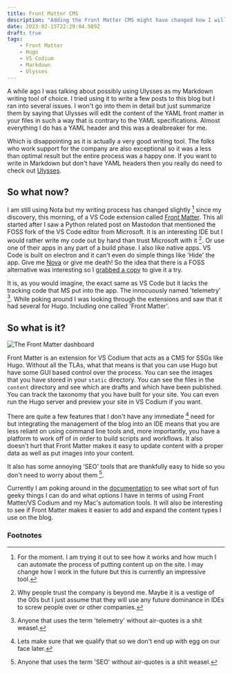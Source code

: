 ```yaml
---
title: Front Matter CMS
description: "Adding the Front Matter CMS might have changed how I will be using my blog"
date: 2023-02-15T22:29:04.989Z
draft: true
tags: 
    - Front Matter
    - Hugo
    - VS Codium
    - Markdown
    - Ulysses
---
```


A while ago I was talking about possibly using Ulysses as my Markdown writing tool of choice. I tried using it to write a few posts to this blog but I ran into several issues. I won't go into them in detail but just summarize them by saying that Ulysses will edit the content of the YAML front matter in your files in such a way that is contrary to the YAML specifications. Almost everything I do has a YAML header and this was a dealbreaker for me. 

Which is disappointing as it is actually a very good writing tool. The folks who work support for the company are also exceptional so it was a less than optimal result but the entire process was a happy one. If you want to write in Markdown but don't have YAML headers then you really do need to check out [Ulysses](https://ulysses.app/).

## So what now?

I am still using Nota but my writing process has changed slightly [^1] since my discovery, this morning, of a VS Code extension called [Front Matter](https://frontmatter.codes). This all started after I saw a Python related post on Mastodon that mentioned the FOSS fork of the VS Code editor from Microsoft. It is an interesting IDE but I would rather write my code out by hand than trust Microsoft with it [^2]. Or use one of their apps in any part of a build phase. I also like native apps. VS Code is built on electron and it can't even do simple things like 'Hide' the app. Give me [Nova](https://nova.app/) or give me death! So the idea that there is a FOSS alternative was interesting so I [grabbed a copy](https://vscodium.com) to give it a try. 

It is, as you would imagine, the exact same as VS Code but it lacks the tracking code that MS put into the app. The innocuously named 'telemetry' [^3]. While poking around I was looking through the extensions and saw that it had several for Hugo. Including one called 'Front Matter'. 

## So what is it?

![The Front Matter dashboard](/images/frontmatterdashboard.jpeg)

Front Matter is an extension for VS Codium that acts as a CMS for SSGs like Hugo. Without all the TLAs, what that means is that you can use Hugo but have some GUI based control over the process. You can see the images that you have stored in your `static` directory. You can see the files in the `content` directory and see which are drafts and which have been published. You can track the taxonomy that you have built for your site. You can even run the Hugo server and preview your site in VS Codium if you want.

There are quite a few features that I don't have any immediate [^4] need for but integrating the management of the blog into an IDE means that you are less reliant on using command line tools and, more importantly, you have a platform to work off of in order to build scripts and workflows. It also doesn't hurt that Front Matter makes it easy to update content with a proper data as well as put images into your content. 

It also has some annoying 'SEO' tools that are thankfully easy to hide so you don't need to worry about them [^5].

Currently I am poking around in the [documentation](https://frontmatter.codes/docs) to see what sort of fun geeky things I can do  and what options I have in terms of using Front Matter/VS Codium and my Mac's automation tools. It will also be interesting to see if Front Matter makes it easier to add and expand the content types I use on the blog. 

### Footnotes

[^1]: For the moment. I am trying it out to see how it works and how much I can automate the process of putting content up on the site. I may change how I work in the future but this is currently an impressive tool.

[^2]: Why people trust the company is beyond me. Maybe it is a vestige of the 00s but I just assume that they will use any future dominance in IDEs to screw people over or other companies. 

[^3]: Anyone that uses the term 'telemetry' without air-quotes is a shit weasel. 

[^4]: Lets make sure that we qualify that so we don't end up with egg on our face later.

[^5]: Anyone that uses the term 'SEO' without air-quotes is a shit weasel. 